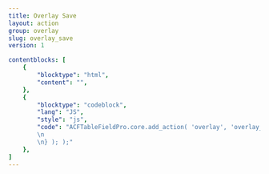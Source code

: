 ```yaml
---
title: Overlay Save
layout: action
group: overlay
slug: overlay_save
version: 1

contentblocks: [
	{
		"blocktype": "html",
		"content": "",
	},
	{
		"blocktype": "codeblock",
		"lang": "JS",
		"style": "js",
		"code": "ACFTableFieldPro.core.add_action( 'overlay', 'overlay_save', function( overlay ) {
		\n
		\n} ); );"
	},
]
---
```

